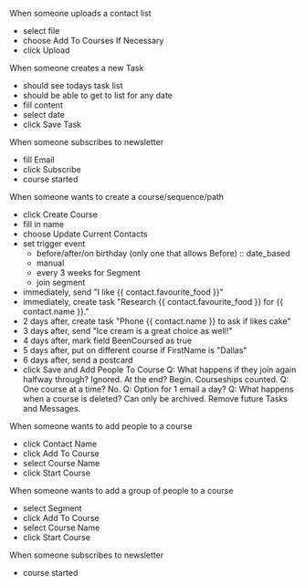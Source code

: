 When someone uploads a contact list
- select file
- choose Add To Courses If Necessary
- click Upload

When someone creates a new Task
- should see todays task list
- should be able to get to list for any date
- fill content
- select date
- click Save Task

When someone subscribes to newsletter
- fill Email
- click Subscribe
- course started

When someone wants to create a course/sequence/path
- click Create Course
- fill in name
- choose Update Current Contacts
- set trigger event
  - before/after/on birthday (only one that allows Before) :: date_based
  - manual
  - every 3 weeks for Segment
  - join segment
- immediately, send "I like {{ contact.favourite_food }}"
- immediately, create task "Research {{ contact.favourite_food }} for {{ contact.name }}."
- 2 days after, create task "Phone {{ contact.name }} to ask if likes cake"
- 3 days after, send "Ice cream is a great choice as well!"
- 4 days after, mark field BeenCoursed as true
- 5 days after, put on different course if FirstName is "Dallas"
- 6 days after, send a postcard
- click Save and Add People To Course
Q: What happens if they join again halfway through? Ignored. At the end? Begin. Courseships counted.
Q: One course at a time? No.
Q: Option for 1 email a day?
Q: What happens when a course is deleted? Can only be archived. Remove future Tasks and Messages.

When someone wants to add people to a course
- click Contact Name
- click Add To Course
- select Course Name
- click Start Course

When someone wants to add a group of people to a course
- select Segment
- click Add To Course
- select Course Name
- click Start Course

When someone subscribes to newsletter
- course started